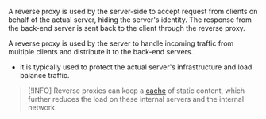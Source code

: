 A reverse proxy is used by the server-side to accept request from clients on behalf of the actual server, hiding the server's identity. The response from the back-end server is sent back to the client through the reverse proxy.

A reverse proxy is used by the server to handle incoming traffic from multiple clients and distribute it to the back-end servers.
- it is typically used to protect the actual server's infrastructure and load balance traffic.

> [!INFO] Reverse proxies can keep a [cache](https://en.wikipedia.org/wiki/Cache_(computing)) of static content, which further reduces the load on these internal servers and the internal network.